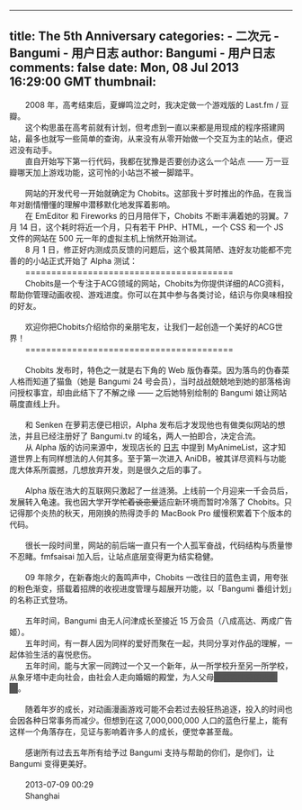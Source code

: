 
---
title: The 5th Anniversary
categories: 
    - 二次元
    - Bangumi - 用户日志
author: Bangumi - 用户日志
comments: false
date: Mon, 08 Jul 2013 16:29:00 GMT
thumbnail: 
---

<div>   
　　2008 年，高考结束后，夏蝉鸣泣之时，我决定做一个游戏版的 Last.fm / 豆瓣。<br>
　　这个构思虽在高考前就有计划，但考虑到一直以来都是用现成的程序搭建网站，最多也就写一些简单的查询，从来没有从零开始做一个交互为主的站点，便迟迟没有动手。<br>
　　直自开始写下第一行代码，我都在犹豫是否要创办这么一个站点 —— 万一豆瓣哪天加上游戏功能，这可怜的小站岂不被一脚踏平。<br>
<br>
　　网站的开发代号一开始就确定为 Chobits。这部我十岁时推出的作品，在我当年对剧情懵懂的理解中潜移默化地发挥着影响。<br>
　　在 EmEditor 和 Fireworks 的日月陪伴下，Chobits 不断丰满着她的羽翼。7 月 14 日，这个耗时将近一个月，只有若干 PHP、HTML，一个 CSS 和一个 JS 文件的网站在 500 元一年的虚拟主机上悄然开始测试。<br>
　　8 月 1 日，修正好内测成员反馈的问题后，这个极其简陋、连好友功能都不完善的的小站正式开始了 Alpha 测试：<br>
　　========================================<br>
　　Chobits是一个专注于ACG领域的网站，Chobits为你提供详细的ACG资料，帮助你管理动画收视、游戏进度。你可以在其中参与各类讨论，结识与你臭味相投的好友。<br>
<br>
　　欢迎你把Chobits介绍给你的亲朋宅友，让我们一起创造一个美好的ACG世界！<br>
　　========================================<br>
<br>
　　Chobits 发布时，特色之一就是右下角的 Web 版伪春菜。因为落鸟的伪春菜人格而知道了猫鱼（她是 Bangumi 24 号会员），当时战战兢兢地到她的部落格询问授权事宜，却由此结下了不解之缘 —— 之后她特别绘制的 Bangumi 娘让网站萌度直线上升。<br>
<br>
　　和 Senken 在萝莉志便已相识，Alpha 发布后才发现他也有做类似网站的想法，并且已经注册好了 Bangumi.tv 的域名，两人一拍即合，决定合流。<br>
　　从 Alpha 版的访问来源中，发现店长的 <a href="http://bitinn.net/1691" target="_blank" rel="nofollow external noopener" class="l">日志</a> 中提到 MyAnimeList，这才知道世界上有同样想法的人何其多。至于第一次进入 AniDB，被其详尽资料与功能庞大体系所震撼，几想放弃开发，则是很久之后的事了。<br>
<br>
　　Alpha 版在浩大的互联网只激起了一丝涟漪。上线前一个月迎来一千会员后，发展转入龟速。我也因大学开学<span style="text-decoration: line-through;">忙着谈恋爱</span>适应新环境而暂时冷落了 Chobits。只记得那个炎热的秋天，用刚换的热得烫手的 MacBook Pro 缓慢积累着下个版本的代码。<br>
<br>
　　很长一段时间里，网站的前后端一直只有一个人孤军奋战，代码结构与质量惨不忍睹。fmfsaisai 加入后，让站点底层变得更为结实稳健。<br>
<br>
　　09 年除夕，在新春炮火的轰鸣声中，Chobits 一改往日的蓝色主调，用夸张的粉色渐变，搭载着招牌的收视进度管理与超展开功能，以「Bangumi 番组计划」的名称正式登场。<br>
<br>
　　五年时间，Bangumi 由无人问津成长至接近 15 万会员（八成高达、两成广告姬）。<br>
　　五年时间，有一群人因为同样的爱好而聚在一起，共同分享对作品的理解，一起体验生活的喜悦悲伤。<br>
　　五年时间，能与大家一同跨过一个又一个新年，从一所学校升至另一所学校，从象牙塔中走向社会，由社会人走向婚姻的殿堂，为人父母<span style="background-color:#555;color:#555;border:1px solid #555;">，获得生命的大和谐</span>。<br>
<br>
　　随着年岁的成长，对动画漫画游戏可能不会若过去般狂热追逐，投入的时间也会因各种日常事务而减少。但想到在这 7,000,000,000 人口的蓝色行星上，能有这样一个角落存在，见证与影响着许多人的成长，便觉幸甚至哉。<br>
<br>
　　感谢所有过去五年所有给予过 Bangumi 支持与帮助的你们，是你们，让 Bangumi 变得更美好。<br>
<br>
　　2013-07-09 00:29<br>
　　Shanghai   
</div>
            